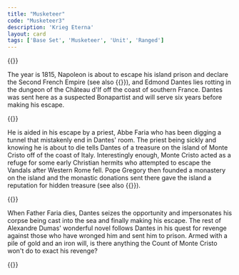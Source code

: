 ```yaml
---
title: "Musketeer"
code: "Musketeer3"
description: 'Krieg Eterna'
layout: card
tags: ['Base Set', 'Musketeer', 'Unit', 'Ranged']
---
```

{{<card-detail-page code="Musketeer3" artwork="Portrait of a Musketeer by José San Bartolomé Llaneces (1900)" attr="Alexandre Dumas" book="The Count of Monte Cristo">}}
<p>
The year is 1815, Napoleon is about to escape his island prison and declare the Second French Empire (see also {{<cardlink name="Grenadier" code="grenadier">}}), and Edmond Dantes lies rotting in the dungeon of the Château d'If off the coast of southern France. Dantes was sent here as a suspected Bonapartist and will serve six years before making his escape.
</p>
{{<card-detail-image file="cyprian.jpg" caption="In Prision by Cyprian Norwid (1883)">}}
<p>
He is aided in his escape by a priest, Abbe Faria who has been digging a tunnel that mistakenly end in Dantes' room. The priest being sickly and knowing he is about to die tells Dantes of a treasure on the island of Monte Cristo off of the coast of Italy. Interestingly enough, Monte Cristo acted as a refuge for some early Christian hermits who attempted to escape the Vandals after Western Rome fell. Pope Gregory then founded a monastery on the island and the monastic donations sent there gave the island a reputation for hidden treasure (see also {{<cardlink name="Crusade" code="crusade">}}). 
</p>
{{<card-detail-image file="cristo.jpg" caption="The Count of Monte Cristo Poster (1934)">}}
<p>
When Father Faria dies, Dantes seizes the opportunity and impersonates his corpse being cast into the sea and finally making his escape. The rest of Alexandre Dumas' wonderful novel follows Dantes in his quest for revenge against those who have wronged him and sent him to prison. Armed with a pile of gold and an iron will, is there anything the Count of Monte Cristo won't do to exact his revenge?
</p>
{{</card-detail-page>}}